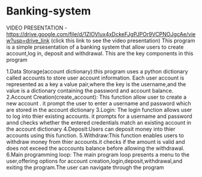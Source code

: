 # Banking-system
VIDEO PRESENTATION - https://drive.google.com/file/d/1ZIOVlux4xDckeFJgPJPOr9VCPNOJgcAe/view?usp=drive_link   (click this link to see the video presentation)
This program is a simple prsesentation of a banking system that allow users to create account,log in, deposit and withdrawal.
This are the key components in this program 


1.Data Storage(account dictionary):this program uses a python dictionary called accounts to store user account information. Each user account is represented as a key a value pair,where the key is the username,and the value is a dictionary containing the password and account balance.
2.Account Creation(create_account): This function allow user to create a new account . it prompt the user to enter a username and password which are stored in the account dictionary 
3.Login: The login function allows user to log into thier existing accounts. it prompts for a username and password annd checks whether the entered credentials match an existing account in the account dictionary
4.Deposit:Users can deposit money into thier accounts using this function.
5.Withdraw:This function enables users to withdraw money from thier accounts.it checks if the amount is valid and does not exceed the acccounts balance before allowing the withdrawal.
6.Main programming loop: The main program loop presents a menu to the user,offering options for account creation,login,deposit,withdrawal,and exiting the program.The user can navigate through the program
